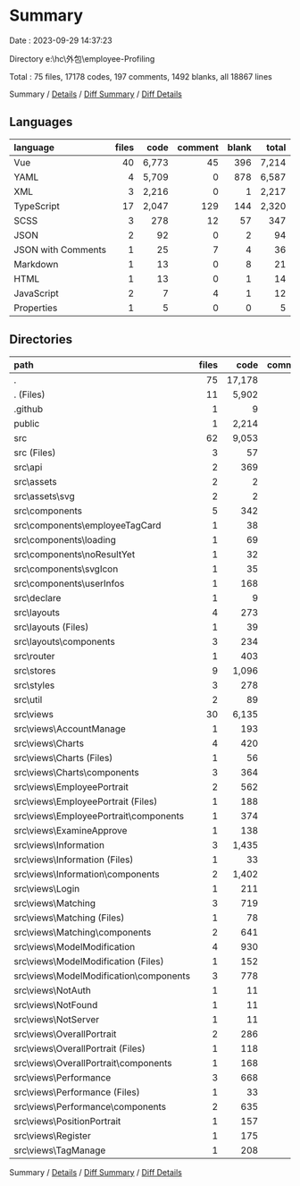 # Summary

Date : 2023-09-29 14:37:23

Directory e:\\hc\\外包\\employee-Profiling

Total : 75 files, 17178 codes, 197 comments, 1492 blanks, all 18867 lines

Summary / [Details](details.md) / [Diff Summary](diff.md) / [Diff Details](diff-details.md)

## Languages

| language           | files |  code | comment | blank | total |
| :----------------- | ----: | ----: | ------: | ----: | ----: |
| Vue                |    40 | 6,773 |      45 |   396 | 7,214 |
| YAML               |     4 | 5,709 |       0 |   878 | 6,587 |
| XML                |     3 | 2,216 |       0 |     1 | 2,217 |
| TypeScript         |    17 | 2,047 |     129 |   144 | 2,320 |
| SCSS               |     3 |   278 |      12 |    57 |   347 |
| JSON               |     2 |    92 |       0 |     2 |    94 |
| JSON with Comments |     1 |    25 |       7 |     4 |    36 |
| Markdown           |     1 |    13 |       0 |     8 |    21 |
| HTML               |     1 |    13 |       0 |     1 |    14 |
| JavaScript         |     2 |     7 |       4 |     1 |    12 |
| Properties         |     1 |     5 |       0 |     0 |     5 |

## Directories

| path                                      | files |   code | comment | blank |  total |
| :---------------------------------------- | ----: | -----: | ------: | ----: | -----: |
| .                                         |    75 | 17,178 |     197 | 1,492 | 18,867 |
| . (Files)                                 |    11 |  5,902 |      19 |   897 |  6,818 |
| .github                                   |     1 |      9 |       0 |     1 |     10 |
| public                                    |     1 |  2,214 |       0 |     1 |  2,215 |
| src                                       |    62 |  9,053 |     178 |   593 |  9,824 |
| src (Files)                               |     3 |     57 |       1 |    15 |     73 |
| src\\api                                  |     2 |    369 |      76 |    22 |    467 |
| src\\assets                               |     2 |      2 |       0 |     0 |      2 |
| src\\assets\\svg                          |     2 |      2 |       0 |     0 |      2 |
| src\\components                           |     5 |    342 |      29 |    26 |    397 |
| src\\components\\employeeTagCard          |     1 |     38 |       0 |     3 |     41 |
| src\\components\\loading                  |     1 |     69 |       0 |     4 |     73 |
| src\\components\\noResultYet              |     1 |     32 |       0 |     3 |     35 |
| src\\components\\svgIcon                  |     1 |     35 |       0 |     3 |     38 |
| src\\components\\userInfos                |     1 |    168 |      29 |    13 |    210 |
| src\\declare                              |     1 |      9 |       0 |     2 |     11 |
| src\\layouts                              |     4 |    273 |       7 |    24 |    304 |
| src\\layouts (Files)                      |     1 |     39 |       1 |     3 |     43 |
| src\\layouts\\components                  |     3 |    234 |       6 |    21 |    261 |
| src\\router                               |     1 |    403 |      13 |    13 |    429 |
| src\\stores                               |     9 |  1,096 |      29 |    84 |  1,209 |
| src\\styles                               |     3 |    278 |      12 |    57 |    347 |
| src\\util                                 |     2 |     89 |       2 |     8 |     99 |
| src\\views                                |    30 |  6,135 |       9 |   342 |  6,486 |
| src\\views\\AccountManage                 |     1 |    193 |       0 |    20 |    213 |
| src\\views\\Charts                        |     4 |    420 |       1 |    33 |    454 |
| src\\views\\Charts (Files)                |     1 |     56 |       1 |     3 |     60 |
| src\\views\\Charts\\components            |     3 |    364 |       0 |    30 |    394 |
| src\\views\\EmployeePortrait              |     2 |    562 |       0 |    25 |    587 |
| src\\views\\EmployeePortrait (Files)      |     1 |    188 |       0 |    13 |    201 |
| src\\views\\EmployeePortrait\\components  |     1 |    374 |       0 |    12 |    386 |
| src\\views\\ExamineApprove                |     1 |    138 |       0 |    10 |    148 |
| src\\views\\Information                   |     3 |  1,435 |       2 |    50 |  1,487 |
| src\\views\\Information (Files)           |     1 |     33 |       1 |     3 |     37 |
| src\\views\\Information\\components       |     2 |  1,402 |       1 |    47 |  1,450 |
| src\\views\\Login                         |     1 |    211 |       1 |    24 |    236 |
| src\\views\\Matching                      |     3 |    719 |       1 |    46 |    766 |
| src\\views\\Matching (Files)              |     1 |     78 |       1 |     6 |     85 |
| src\\views\\Matching\\components          |     2 |    641 |       0 |    40 |    681 |
| src\\views\\ModelModification             |     4 |    930 |       2 |    32 |    964 |
| src\\views\\ModelModification (Files)     |     1 |    152 |       0 |     6 |    158 |
| src\\views\\ModelModification\\components |     3 |    778 |       2 |    26 |    806 |
| src\\views\\NotAuth                       |     1 |     11 |       0 |     3 |     14 |
| src\\views\\NotFound                      |     1 |     11 |       0 |     3 |     14 |
| src\\views\\NotServer                     |     1 |     11 |       0 |     3 |     14 |
| src\\views\\OverallPortrait               |     2 |    286 |       0 |    17 |    303 |
| src\\views\\OverallPortrait (Files)       |     1 |    118 |       0 |     6 |    124 |
| src\\views\\OverallPortrait\\components   |     1 |    168 |       0 |    11 |    179 |
| src\\views\\Performance                   |     3 |    668 |       1 |    38 |    707 |
| src\\views\\Performance (Files)           |     1 |     33 |       1 |     3 |     37 |
| src\\views\\Performance\\components       |     2 |    635 |       0 |    35 |    670 |
| src\\views\\PositionPortrait              |     1 |    157 |       0 |     8 |    165 |
| src\\views\\Register                      |     1 |    175 |       1 |    15 |    191 |
| src\\views\\TagManage                     |     1 |    208 |       0 |    15 |    223 |

Summary / [Details](details.md) / [Diff Summary](diff.md) / [Diff Details](diff-details.md)

